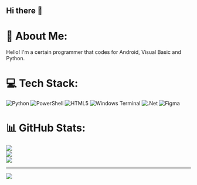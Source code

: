 ## Hi there 👋

# 💫 About Me:
Hello! I'm a certain programmer that codes for Android, Visual Basic and Python. 


# 💻 Tech Stack:
![Python](https://img.shields.io/badge/python-3670A0?style=for-the-badge&logo=python&logoColor=ffdd54) ![PowerShell](https://img.shields.io/badge/PowerShell-%235391FE.svg?style=for-the-badge&logo=powershell&logoColor=white) ![HTML5](https://img.shields.io/badge/html5-%23E34F26.svg?style=for-the-badge&logo=html5&logoColor=white) ![Windows Terminal](https://img.shields.io/badge/Windows%20Terminal-%234D4D4D.svg?style=for-the-badge&logo=windows-terminal&logoColor=white) ![.Net](https://img.shields.io/badge/.NET-5C2D91?style=for-the-badge&logo=.net&logoColor=white) ![Figma](https://img.shields.io/badge/figma-%23F24E1E.svg?style=for-the-badge&logo=figma&logoColor=white)
# 📊 GitHub Stats:
![](https://github-readme-stats.vercel.app/api?username=Adam3852&theme=dark&hide_border=false&include_all_commits=false&count_private=false)<br/>
![](https://github-readme-streak-stats.herokuapp.com/?user=Adam3852&theme=dark&hide_border=false)<br/>
![](https://github-readme-stats.vercel.app/api/top-langs/?username=Adam3852&theme=dark&hide_border=false&include_all_commits=false&count_private=false&layout=compact)

---
[![](https://visitcount.itsvg.in/api?id=Adam3852&icon=0&color=0)](https://visitcount.itsvg.in)

<!-- Proudly created with GPRM ( https://gprm.itsvg.in ) --><!--
**Adam3852/Adam3852** is a ✨ _special_ ✨ repository because its `README.md` (this file) appears on your GitHub profile.

Here are some ideas to get you started:

- 🔭 I’m currently working on ...
- 🌱 I’m currently learning ...
- 👯 I’m looking to collaborate on ...
- 🤔 I’m looking for help with ...
- 💬 Ask me about ...
- 📫 How to reach me: ...
- 😄 Pronouns: ...
- ⚡ Fun fact: ...
-->
